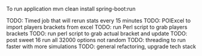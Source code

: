 To run application
mvn clean install spring-boot:run

TODO: Timed job that will rerun stats every 15 minutes
TODO: POIExcel to import players brackets from excel
TODO: run Perl script to grab players brackets
TODO: run perl script to grab actual bracket and update
TODO: post sweet 16 run all 32000 options not random
TODO: threading to run faster with more simulations
TODO: general refactoring, upgrade tech stack